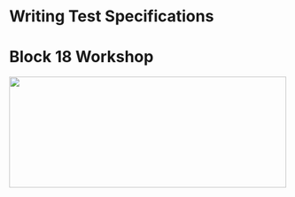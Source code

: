 # Writing Test Specifications
# Block 18 Workshop
<img src = "https://user-images.githubusercontent.com/18214059/55284104-72f55980-53a2-11e9-960f-4078d413bb2c.png" width=500 height=200>
